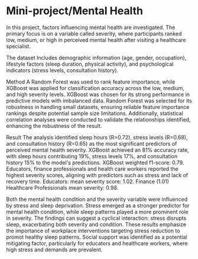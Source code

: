 # Mini-project/Mental Health

In this project, factors influencing mental health are investigated. The primary focus is on a variable called severity, where participants ranked low, medium, or high in perceived mental health after visiting a healthcare specialist. 

The dataset 
Includes demographic information (age, gender, occupation), lifestyle factors (sleep duration, physical activity), and psychological indicators (stress levels, consultation history).

Method
A Random Forest was used to rank feature importance, while XGBoost was applied for classification accuracy across the low, medium, and high severity levels. XGBoost was chosen for its strong performance in predictive models with imbalanced data. Random Forest was selected for its robustness in handling small datasets, ensuring reliable feature importance rankings despite potential sample size limitations. Additionally, statistical correlation analyses were conducted to validate the relationships identified, enhancing the robustness of the result.

Result
The analysis identified sleep hours (R=0.72), stress
levels (R=0.68), and consultation history (R=0.65) as the
most significant predictors of perceived mental health
severity. XGBoost achieved an 81% accuracy rate, with
sleep hours contributing 19%, stress levels 17%, and
consultation history 15% to the model's predictions.
XGBoost weighted f1-score: 0.79.
Educators, finance professionals and health care workers
reported the highest severity scores, aligning with
predictors such as stress and lack of recovery time.
Educators: mean severity score: 1.02. Finance (1.01)
Healthcare Professionals mean severity: 0.98.

Both the mental health condition and the severity variable
were influenced by stress and sleep deprivation. Stress
emerged as a stronger predictor for mental health
condition, while sleep patterns played a more prominent
role in severity. The findings can suggest a cyclical
interaction: stress disrupts sleep, exacerbating both
severity and condition.
These results emphasize the importance of workplace
interventions targeting stress reduction to promot healthy
sleep patterns. Social support was identified as a
potential mitigating factor, particularly for educators and
healthcare workers, where high stress and demands are
prevalent.
